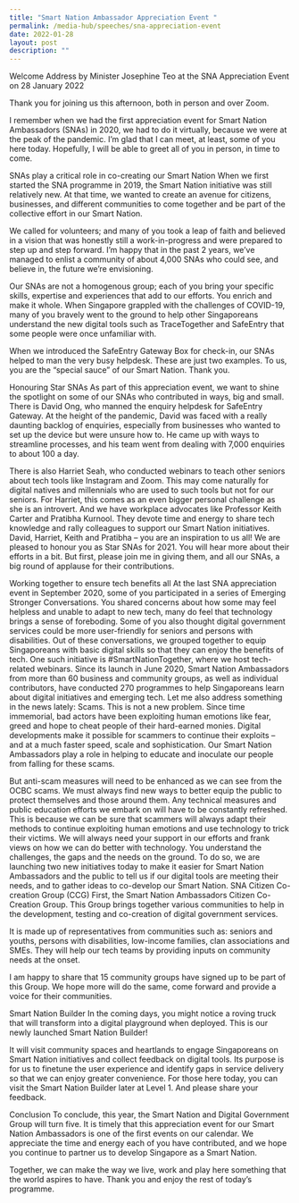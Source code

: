 ```yaml
---
title: "Smart Nation Ambassador Appreciation Event "
permalink: /media-hub/speeches/sna-appreciation-event
date: 2022-01-28
layout: post
description: ""
---
```

Welcome Address by Minister Josephine Teo at the SNA Appreciation Event on 28 January 2022

Thank you for joining us this afternoon, both in person and over Zoom.

I remember when we had the first appreciation event for Smart Nation Ambassadors (SNAs) in 2020, we had to do it virtually, because we were at the peak of the pandemic. I’m glad that I can meet, at least, some of you here today. Hopefully, I will be able to greet all of you in person, in time to come.

SNAs play a critical role in co-creating our Smart Nation
When we first started the SNA programme in 2019, the Smart Nation initiative was still relatively new. At that time, we wanted to create an avenue for citizens, businesses, and different communities to come together and be part of the collective effort in our Smart Nation.

We called for volunteers; and many of you took a leap of faith and believed in a vision that was honestly still a work-in-progress and were prepared to step up and step forward. I’m happy that in the past 2 years, we’ve managed to enlist a community of about 4,000 SNAs who could see, and believe in, the future we’re envisioning.

Our SNAs are not a homogenous group; each of you bring your specific skills, expertise and experiences that add to our efforts. You enrich and make it whole. When Singapore grappled with the challenges of COVID-19, many of you bravely went to the ground to help other Singaporeans understand the new digital tools such as TraceTogether and SafeEntry that some people were once unfamiliar with. 
 
When we introduced the SafeEntry Gateway Box for check-in, our SNAs helped to man the very busy helpdesk. These are just two examples. To us, you are the “special sauce” of our Smart Nation. Thank you.

Honouring Star SNAs
As part of this appreciation event, we want to shine the spotlight on some of our SNAs who contributed in ways, big and small.
There is David Ong, who manned the enquiry helpdesk for SafeEntry Gateway. At the height of the pandemic, David was faced with a really daunting backlog of enquiries, especially from businesses who wanted to set up the device but were unsure how to. He came up with ways to streamline processes, and his team went from dealing with 7,000 enquiries to about 100 a day. 

There is also Harriet Seah, who conducted webinars to teach other seniors about tech tools like Instagram and Zoom. This may come naturally for digital natives and millennials who are used to such tools but not for our seniors.  For Harriet, this comes as an even bigger personal challenge as she is an introvert. 
And we have workplace advocates like Professor Keith Carter and Pratibha Kurnool. They devote time and energy to share tech knowledge and rally colleagues to support our Smart Nation initiatives.
David, Harriet, Keith and Pratibha – you are an inspiration to us all!  We are pleased to honour you as Star SNAs for 2021. You will hear more about their efforts in a bit. But first, please join me in giving them, and all our SNAs, a big round of applause for their contributions.

Working together to ensure tech benefits all
At the last SNA appreciation event in September 2020, some of you participated in a series of Emerging Stronger Conversations. You shared concerns about how some may feel helpless and unable to adapt to new tech, many do feel that technology brings a sense of foreboding.  Some of you also thought digital government services could be more user-friendly for seniors and persons with disabilities. 
Out of these conversations, we grouped together to equip Singaporeans with basic digital skills so that they can enjoy the benefits of tech. One such initiative is #SmartNationTogether, where we host tech-related webinars. Since its launch in June 2020, Smart Nation Ambassadors from more than 60 business and community groups, as well as individual contributors, have conducted 270 programmes to help Singaporeans learn about digital initiatives and emerging tech.
Let me also address something in the news lately: Scams. This is not a new problem. Since time immemorial, bad actors have been exploiting human emotions like fear, greed and hope to cheat people of their hard-earned monies.
Digital developments make it possible for scammers to continue their exploits – and at a much faster speed, scale and sophistication. Our Smart Nation Ambassadors play a role in helping to educate and inoculate our people from falling for these scams. 

But anti-scam measures will need to be enhanced as we can see from the OCBC scams. We must always find new ways to better equip the public to protect themselves and those around them. Any technical measures and public education efforts we embark on will have to be constantly refreshed. This is because we can be sure that scammers will always adapt their methods to continue exploiting human emotions and use technology to trick their victims. 
We will always need your support in our efforts and frank views on how we can do better with technology. You understand the challenges, the gaps and the needs on the ground.
To do so, we are launching two new initiatives today to make it easier for Smart Nation Ambassadors and the public to tell us if our digital tools are meeting their needs, and to gather ideas to co-develop our Smart Nation.
SNA Citizen Co-creation Group (CCG)
First, the Smart Nation Ambassadors Citizen Co-Creation Group. This Group brings together various communities to help in the development, testing and co-creation of digital government services.

It is made up of representatives from communities such as: seniors and youths, persons with disabilities, low-income families, clan associations and SMEs. They will help our tech teams by providing inputs on community needs at the onset. 

I am happy to share that 15 community groups have signed up to be part of this Group. We hope more will do the same, come forward and provide a voice for their communities.

Smart Nation Builder
In the coming days, you might notice a roving truck that will transform into a digital playground when deployed. This is our newly launched Smart Nation Builder! 

It will visit community spaces and heartlands to engage Singaporeans on Smart Nation initiatives and collect feedback on digital tools. Its purpose is for us to finetune the user experience and identify gaps in service delivery so that we can enjoy greater convenience. For those here today, you can visit the Smart Nation Builder later at Level 1. And please share your feedback.

Conclusion
To conclude, this year, the Smart Nation and Digital Government Group will turn five. It is timely that this appreciation event for our Smart Nation Ambassadors is one of the first events on our calendar. We appreciate the time and energy each of you have contributed, and we hope you continue to partner us to develop Singapore as a Smart Nation. 

Together, we can make the way we live, work and play here something that the world aspires to have. Thank you and enjoy the rest of today’s programme.
